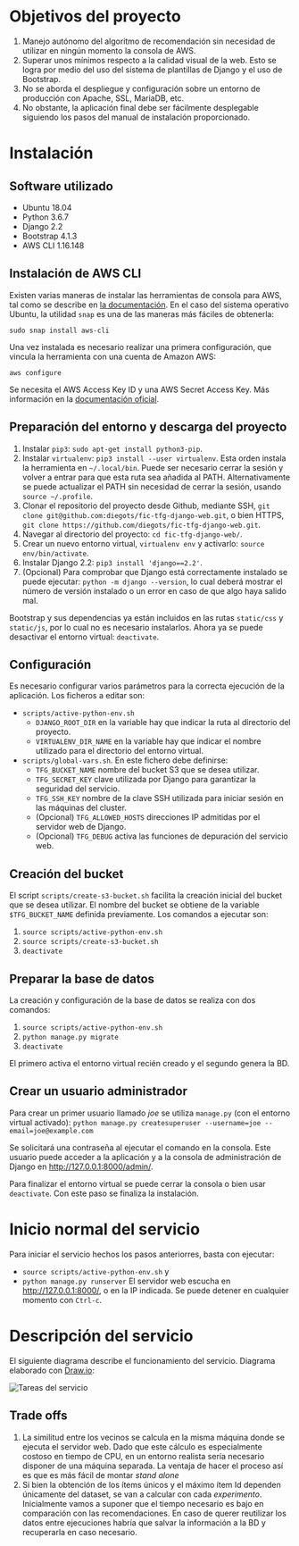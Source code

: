 # Objetivos del proyecto

1. Manejo autónomo del algoritmo de recomendación sin necesidad de utilizar en ningún momento la consola de AWS.
2. Superar unos mínimos respecto a la calidad visual de la web. Esto se logra por medio del uso del sistema de plantillas de Django y el uso de Bootstrap.
3. No se aborda el despliegue y configuración sobre un entorno de producción con Apache, SSL, MariaDB, etc.
5. No obstante, la aplicación final debe ser fácilmente desplegable siguiendo los pasos del manual de instalación proporcionado.

# Instalación

## Software utilizado
- Ubuntu 18.04
- Python 3.6.7
- Django 2.2
- Bootstrap 4.1.3
- AWS CLI 1.16.148

## Instalación de AWS CLI
Existen varias maneras de instalar las herramientas de consola para AWS, tal como se describe en [la documentación](https://docs.aws.amazon.com/cli/latest/userguide/cli-chap-install.html). En el caso del sistema operativo Ubuntu, la utilidad ```snap``` es una de las maneras más fáciles de obtenerla:

```sudo snap install aws-cli```

Una vez instalada es necesario realizar una primera configuración, que vincula la herramienta con una cuenta de Amazon AWS:

```aws configure```

Se necesita el AWS Access Key ID y una AWS Secret Access Key. Más información en la [documentación oficial](https://docs.aws.amazon.com/cli/latest/userguide/cli-chap-configure.html#cli-quick-configuration).

## Preparación del entorno y descarga del proyecto
1. Instalar ```pip3```: ```sudo apt-get install python3-pip```.
2. Instalar ```virtualenv```: ```pip3 install --user virtualenv```. Esta orden instala la herramienta en ```~/.local/bin```. Puede ser necesario cerrar la sesión y volver a entrar para que esta ruta sea añadida al PATH. Alternativamente se puede actualizar el PATH sin necesidad de cerrar la sesión, usando ```source ~/.profile```.
3. Clonar el repositorio del proyecto desde Github, mediante SSH, ```git clone git@github.com:diegots/fic-tfg-django-web.git```, o bien HTTPS, ```git clone https://github.com/diegots/fic-tfg-django-web.git```.
4. Navegar al directorio del proyecto: ```cd fic-tfg-django-web/```.
5. Crear un nuevo entorno virtual, ```virtualenv env``` y activarlo: ```source env/bin/activate```.
6. Instalar Django 2.2: ```pip3 install 'django==2.2'```.
7. (Opcional) Para comprobar que Django está correctamente instalado se puede ejecutar: ```python -m django --version```, lo cual deberá mostrar el número de versión instalado o un error en caso de que algo haya salido mal.

Bootstrap y sus dependencias ya están incluidos en las rutas ```static/css``` y ```static/js```, por lo cual no es necesario instalarlos. Ahora ya se puede desactivar el entorno virtual: ```deactivate```.

## Configuración
Es necesario configurar varios parámetros para la correcta ejecución de la aplicación. Los ficheros a editar son:
- ```scripts/active-python-env.sh```
    - ```DJANGO_ROOT_DIR``` en la variable  hay que indicar la ruta al directorio del proyecto.
    - ```VIRTUALENV_DIR_NAME``` en la variable  hay que indicar el nombre utilizado para el directorio del entorno virtual.
- ```scripts/global-vars.sh```. En este fichero debe definirse:
    - ```TFG_BUCKET_NAME``` nombre del bucket S3 que se desea utilizar.
    - ```TFG_SECRET_KEY``` clave utilizada por Django para garantizar la seguridad del servicio.
    - ```TFG_SSH_KEY``` nombre de la clave SSH utilizada para iniciar sesión en las máquinas del cluster.
    - (Opcional) ```TFG_ALLOWED_HOSTS``` direcciones IP admitidas por el servidor web de Django.
    - (Opcional) ```TFG_DEBUG``` activa las funciones de depuración del servicio web.

## Creación del bucket
El script ```scripts/create-s3-bucket.sh``` facilita la creación inicial del bucket que se desea utilizar. El nombre del bucket se obtiene de la variable ```$TFG_BUCKET_NAME``` definida previamente. Los comandos a ejecutar son:
1. ```source scripts/active-python-env.sh```
2. ```source scripts/create-s3-bucket.sh```
3. ```deactivate```

## Preparar la base de datos
La creación y configuración de la base de datos se realiza con dos comandos:
1. ```source scripts/active-python-env.sh```
2. ```python manage.py migrate```
3. ```deactivate```

El primero activa el entorno virtual recién creado y el segundo genera la BD.

## Crear un usuario administrador
Para crear un primer usuario llamado _joe_ se utiliza ```manage.py``` (con el entorno virtual activado):
```python manage.py createsuperuser --username=joe --email=joe@example.com```

Se solicitará una contraseña al ejecutar el comando en la consola. Este usuario puede acceder a la aplicación y a la consola de administración de Django en <http://127.0.0.1:8000/admin/>.

Para finalizar el entorno virtual se puede cerrar la consola o bien usar ```deactivate```. Con este paso se finaliza la instalación.

# Inicio normal del servicio
Para iniciar el servicio hechos los pasos anteriorres, basta con ejecutar:
- ```source scripts/active-python-env.sh``` y
- ```python manage.py runserver```
El servidor web escucha en <http://127.0.0.1:8000/>, o en la IP indicada. Se puede detener en cualquier momento con ```Ctrl-c```.

# Descripción del servicio
El siguiente diagrama describe el funcionamiento del servicio. Diagrama elaborado con [Draw.io](http://draw.io):

![Tareas del servicio](doc/diagrama-tareas-servicio.svg)

## Trade offs
1. La similitud entre los vecinos se calcula en la misma máquina donde se ejecuta el servidor web. Dado que este cálculo es especialmente costoso en tiempo de CPU, en un entorno realista sería necesario disponer de una máquina separada. La ventaja de hacer el proceso así es que es más fácil de montar _stand alone_
2. Si bien la obtención de los ítems únicos y el máximo ítem Id dependen únicamente del dataset, se van a calcular con cada _experimento_. Inicialmente vamos a suponer que el tiempo necesario es bajo en comparación con las recomendaciones. En caso de querer reutilizar los datos entre ejecuciones habría que salvar la información a la BD y recuperarla en caso necesario.
